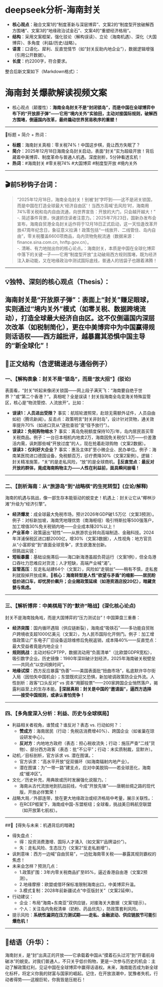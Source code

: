 # deepseek分析-海南封关
- **核心观点**：融合文案1的“制度革新与深层博弈”、文案2的“制度型开放破解西方围堵”、文案3的“地缘政治试金石”、文案4的“重塑经济格局”。  
- **结构**：采用文案框架，强化驳论（解构误读）、立论（海南机遇）、深化（大国博弈）、多角度（利益/历史/战略）。  
- **语言**：口语化、犀利、反直觉情节（如“封关反助内地企业”），数据逻辑增强（引用公开数据）。  
- **长度**：约2200字，符合要求。  

整合后新文案如下（Markdown格式）：  

# 海南封关爆款解读视频文案  
- 核心观点（颠覆性）：**海南全岛封关不是“封闭锁岛”，而是中国在全球博弈中布下的“开放原子弹”——它用“境内关外”实验田，主动对接国际规则，破解西方围堵，倒逼国内改革，最终撬动世界贸易秩序的重塑！**  
---  
🎯标题 + 简介 + 热词：  
* **标题**：海南封关真相：零关税74%！中国这步棋，竟让西方失眠了？  
* **简介**：2025年12月18日海南全岛封关启动，表面“封关”实为超级开放！背后藏着中美博弈、制度革命与普通人机遇。深度剖析，5分钟看透玄机！  
* **热词**：#海南封关 #零关税74% #大国博弈 #制度型开放 #境内关外  
---  
## 🎬前5秒钩子台词：  
> “2025年12月18日，海南全岛封关！别被‘封’字吓到——这不是闭关锁国，而是中国在打造全球最大‘经济自由区’！当西方高喊‘去风险’时，海南用74%零关税和岛内自由流通，向世界宣告：开放的大门，只会越开越大！”  
-. 简述事件背景，快速抓住读者注意力。：2025年7月23日，国新办发布会宣布，海南自贸港全岛封关运作将于12月18日正式启动，这一天恰逢改革开放47周年纪念日，象征意义拉满！政策包括“一线放开、二线管住、岛内自由”，零关税覆盖6600项商品，岛内货物免税流通（数据来源：finance.sina.com.cn, hnftp.gov.cn）。  
-. 清晰、有力地抛出你的核心论点。：海南封关，本质是中国在全球化博弈中落下的关键一子——它用“制度型开放”主动破局西方规则围堵，既为经济注入新动能，又在地缘政治中测试国际底线，普通人的钱袋子也跟着沸腾！  
---  
## 💡独特、深刻的核心观点（Thesis）：  
**海南封关是“开放原子弹”：表面上“封关”赚足眼球，实则通过“境内关外”模式（如零关税、数据跨境流动），打造全球最大经济自由区。这不仅倒逼国内深层次改革（如税制简化），更在中美博弈中为中国赢得规则话语权——西方越批评，越暴露其恐惧中国主导的“新全球化”！**  
---  
## 🧩正文结构（含逻辑递进与通俗例子）  
### 一、【解构表象：封关不是“锁岛”，而是“放大招”】(驳论)  
表面看，“封关”听起来像闭关锁国——网上段子满天飞：“海南要自绝于世界？”或“第二个香港？”。真相呢？全是误读！封关指海南全岛变海关特殊监管区，核心是“物流管控、人流放开”。比如：  
- **误读1：人员进出受限？** 事实：航班轮渡照常，赴琼无需额外证件，人员自由如初（腾讯新闻）。反击点：政策明言“封关非封岛”，设计针对货物，通关效率提升70%（如进口货从“逐批查验”变“径予放行”）。  
- **误读2：免税购物缩水？** 事实：离岛免税额度保持10万/年，岛内居民首买零关税商品。例子：一台日本相机内地卖2万，海南因免关税仅1.3万——价差激活内需，讽刺那些喊“开放过度”的人，现在抢着赴琼购物（文案2数据）。  
- **误读3：仅利好大企业？** 事实：惠及主体扩至小微企业、民办单位。例子：海南某医院进口德国设备，免税额百万，诊疗费降30%（文案2案例）。逻辑：封关精准施策，“关”的是走私风险，“放”的是全球商机。🧠**反直觉点：最反对开放的群体，竟成海南购物主力——人性在利益前，面具瞬间崩塌！**  
---  
### 二、【剖析海南：从“旅游岛”到“战略棋”的生死转型】(立论/解释)  
海南的机遇与挑战，像一部生存本能驱动的蜕变史！机遇上：封关让它从“椰林沙滩”升级为“经济引擎”。  
- **经济爆发**：成全球最大免税市场，预计2026年GDP破1.5万亿（文案3预测）。例子：对标新加坡，海南凭地理优势（南海枢纽）吸引特斯拉等500强落户，加工增值30%免关税销内地——企业成本降20%以上！  
- **产业革命**：政策逼出“韧性”——从旅游农业转向高端制造、金融科技。2024年洋浦保税区进口额2000亿，增30%（文案3数据），人性视角：地方官员从“小富即安”到“直面全球竞争”，求生欲激发创新。  
但挑战尖锐：  
- **短板暴露**：基础设施滞后——海口新海港虽超负荷运行（文案1例），但全岛港口吞吐力恐难应对货流；人才短缺，高端产业喊“渴”。  
- **监管高压**：反走私站建64个（文案2），风险如“走钢丝”——稍有不慎，走私套利就毁掉开放成果。🧠**核心：海南转型是人性“欲望与矛盾”的缩影——居民盼低价进口车，却忧房价飙升；企业赌政策延续（如港资酒店投20亿），暗藏贪婪与焦虑。**  
---  
### 三、【解析博弈：中美棋局下的“默许”暗战】(深化核心论点)  
封关不是海南独角戏，而是大国博弈的“压力测试台”！中国算盘三重奏：  
- **经济突围**：国内循环遇阻（供应链断裂），海南成“吸铁石”——多功能自贸账户跨境收支超1000亿美元（文案2），为人民币国际化开侧门。例子：加工增值政策让广东电子厂旧设备运琼维修后免税返销，成本降40%——反直觉点：最大受益者竟是内地企业！  
- **规则挑战**：主动对标CPTPP，数据流动用“负面清单”（比欧盟GDPR宽松），吸引数字企业。历史镜像：1980年深圳破计划经济，2025年海南破关税壁垒——共同点“以空间换时间”。  
- **地缘试探**：西方反应暴露“伪善”——美国表面批“扭曲市场”，私底默许华尔街入局（因怕失中国机会）；东盟既欢迎又恐惧，新加坡调政策防企业外流。人性剖析：政客“口头反对” vs 资本“用脚投票”——200家跨国企业悄然落户，揭露利益至上的生存本能。🧠**深层真相：封关是中国的“邀请函”，逼西方选择——接受中国规则，或承认害怕竞争！**  
---  
### 四、【多角度深入分析：利益、历史与全球棋局】  
- 利益相关者视角，谁赞成？谁反对？表态 vs. 行动如何？：  
  - **赞成方**：海南居民（行动：免税店消费增40%）、跨国企业（如雀巢在琼设研发中心）。  
  - **反对方**：内地地方政府（表态：担心税收流失；行动：施压严查“二线”货物）、部分西方政客（表态：批“不公平”；行动：未实质制裁，显默许）。  
- 动机／目标剖析，官方诉求 vs. 潜在图谋。：  
  - 官方诉求：“高水平开放”促双循环（如海南辐射内地产业）。  
  - 潜在图谋：为“一带一路”建支点，应对中美脱钩——若全球恶化，海南成“缓冲区”。  
- 文化／历史补充，用典故或历时发展强化说服力。：  
  - 海南从古代流放地到抗战前线，今成“开放先锋”——唐朝丝绸之路的现代版，开放必伴繁荣！  
- 战略大局／外部连带，放在更大地缘政治或经济格局中考量，展示关联性。：  
  - 在RCEP框架下，海南成中国-东盟枢纽；全球看，挑战美日韩航空联盟（如开放第七航权）。  
---  
##📌【得失与未来：机遇背后的暗礁】  
- 得失盘点：  
  - 得：投资消费激增、国际人才涌入（如文案1“品牌溢价”）。  
  - 失：走私风险、生态压力（文案2“反走私剧增”）。  
- 讽刺意味：西方一边喊“自由贸易”，一边批海南零关税——暴露其规则霸权的焦虑！  
- 未来会怎样？预测几点：  
  - 1.政策扩围：3年内零关税商品扩至85%，逼近香港自由港（文案2预测）。  
  - 2.地缘摩擦：欧盟或借环保标准限制海南出口，中美博弈升温。  
  - 3.模式复制：2028年前新疆试点“中亚版封关”（文案2延伸）。  
- 行动建议：  
  - 企业：布局“海南+东南亚”双供应链，对接海关大数据（文案1提示）。  
  - 个人：关注岛内免税清单（奶粉、药品优先），防政策套利风险。  
- 提示风险：**系统性漏洞在压力测试期——走私、金融波动、供应链脱节可能引爆危机！**  
---  
## 🎯结语（升华）：  
海南封关，是“封”出真正的开放——它承载着中国从“摸着石头过河”到“开着航母破冰”的蜕变。对我们普通人，不只关乎低价购物，更是一次参与历史的机会：主动了解政策红利，见证中国在全球博弈中赢得话语权。未来，海南能否成为新全球化标杆，将定义你我的财富与国家的崛起。记住，在开放浪潮中，犹豫者失机，行动者得势——这艘巨轮，你我皆是压舱石！